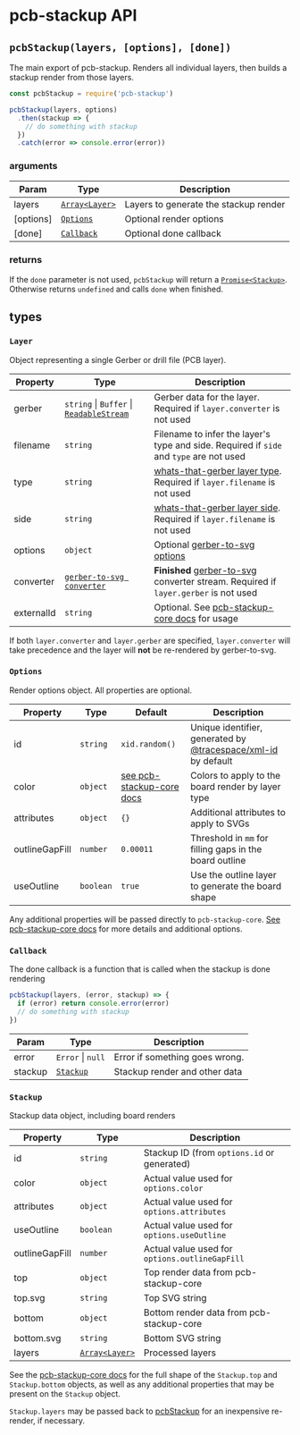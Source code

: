 # pcb-stackup API

<a name="pcbStackup"></a>

## `pcbStackup(layers, [options], [done])`

The main export of pcb-stackup. Renders all individual layers, then builds a stackup render from those layers.

```js
const pcbStackup = require('pcb-stackup')

pcbStackup(layers, options)
  .then(stackup => {
    // do something with stackup
  })
  .catch(error => console.error(error))
```

### arguments

| Param     | Type                     | Description                           |
| --------- | ------------------------ | ------------------------------------- |
| layers    | [`Array<Layer>`](#Layer) | Layers to generate the stackup render |
| [options] | [`Options`](#Options)    | Optional render options               |
| [done]    | [`Callback`](#Callback)  | Optional done callback                |

### returns

If the `done` parameter is not used, `pcbStackup` will return a [`Promise<Stackup>`](#Stackup). Otherwise returns `undefined` and calls `done` when finished.

## types

<a name="Layer"></a>

### `Layer`

Object representing a single Gerber or drill file (PCB layer).

| Property   | Type                                                  | Description                                                                              |
| ---------- | ----------------------------------------------------- | ---------------------------------------------------------------------------------------- |
| gerber     | `string` &#124; `Buffer` &#124; [`ReadableStream`][2] | Gerber data for the layer. Required if `layer.converter` is not used                     |
| filename   | `string`                                              | Filename to infer the layer's type and side. Required if `side` and `type` are not used  |
| type       | `string`                                              | [whats-that-gerber layer type][3]. Required if `layer.filename` is not used              |
| side       | `string`                                              | [whats-that-gerber layer side][3]. Required if `layer.filename` is not used              |
| options    | `object`                                              | Optional [gerber-to-svg options][4]                                                      |
| converter  | [`gerber-to-svg converter`][6]                        | **Finished** [gerber-to-svg][4] converter stream. Required if `layer.gerber` is not used |
| externalId | `string`                                              | Optional. See [pcb-stackup-core docs][8] for usage                                       |

If both `layer.converter` and `layer.gerber` are specified, `layer.converter` will take precedence and the layer will **not** be re-rendered by gerber-to-svg.

<a name="Options"></a>

### `Options`

Render options object. All properties are optional.

| Property       | Type      | Default                        | Description                                                        |
| -------------- | --------- | ------------------------------ | ------------------------------------------------------------------ |
| id             | `string`  | `xid.random()`                 | Unique identifier, generated by [@tracespace/xml-id][7] by default |
| color          | `object`  | [see pcb-stackup-core docs][1] | Colors to apply to the board render by layer type                  |
| attributes     | `object`  | `{}`                           | Additional attributes to apply to SVGs                             |
| outlineGapFill | `number`  | `0.00011`                      | Threshold in `mm` for filling gaps in the board outline            |
| useOutline     | `boolean` | `true`                         | Use the outline layer to generate the board shape                  |

Any additional properties will be passed directly to `pcb-stackup-core`. [See pcb-stackup-core docs][1] for more details and additional options.

<a name="Done"></a>

### `Callback`

The done callback is a function that is called when the stackup is done rendering

```js
pcbStackup(layers, (error, stackup) => {
  if (error) return console.error(error)
  // do something with stackup
})
```

| Param   | Type                  | Description                    |
| ------- | --------------------- | ------------------------------ |
| error   | `Error` &#124; `null` | Error if something goes wrong. |
| stackup | [`Stackup`](#Stackup) | Stackup render and other data  |

<a name="Stackup"></a>

### `Stackup`

Stackup data object, including board renders

| Property       | Type                     | Description                                    |
| -------------- | ------------------------ | ---------------------------------------------- |
| id             | `string`                 | Stackup ID (from `options.id` or generated)    |
| color          | `object`                 | Actual value used for `options.color`          |
| attributes     | `object`                 | Actual value used for `options.attributes`     |
| useOutline     | `boolean`                | Actual value used for `options.useOutline`     |
| outlineGapFill | `number`                 | Actual value used for `options.outlineGapFill` |
| top            | `object`                 | Top render data from pcb-stackup-core          |
| top.svg        | `string`                 | Top SVG string                                 |
| bottom         | `object`                 | Bottom render data from pcb-stackup-core       |
| bottom.svg     | `string`                 | Bottom SVG string                              |
| layers         | [`Array<Layer>`](#Layer) | Processed layers                               |

See the [pcb-stackup-core docs][5] for the full shape of the `Stackup.top` and `Stackup.bottom` objects, as well as any additional properties that may be present on the `Stackup` object.

`Stackup.layers` may be passed back to [pcbStackup](#pcbStackup) for an inexpensive re-render, if necessary.

[1]: ../pcb-stackup-core/README.md#options
[2]: https://nodejs.org/api/stream.html#stream_readable_streams
[3]: ../whats-that-gerber/README.md#layer-types-and-names
[4]: ../gerber-to-svg/API.md#options
[5]: ../pcb-stackup-core/README.md#usage
[6]: ../gerber-to-svg/API.md#streaming-api
[7]: ../xml-id
[8]: ../pcb-stackup-core/README.md#using-externally-defined-layers
